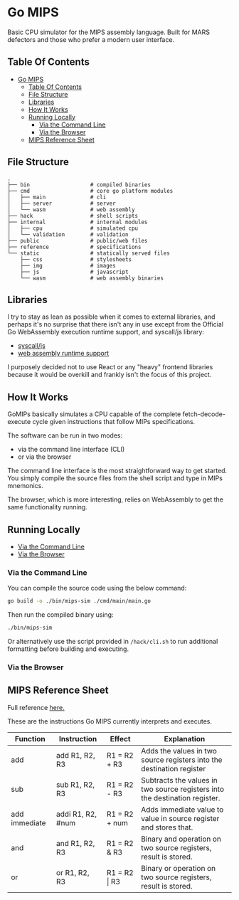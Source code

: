 # Go MIPS

Basic CPU simulator for the MIPS assembly language. Built for MARS defectors and those who prefer a modern user interface.

## Table Of Contents

-   [Go MIPS](#go-mips)
    -   [Table Of Contents](#table-of-contents)
    -   [File Structure](#file-structure)
    -   [Libraries](#libraries)
    -   [How It Works](#how-it-works)
    -   [Running Locally](#running-locally)
        -   [Via the Command Line](#via-the-command-line)
        -   [Via the Browser](#via-the-browser)
    -   [MIPS Reference Sheet](#mips-reference-sheet)

## File Structure

```
.
├── bin                   # compiled binaries
├── cmd                   # core go platform modules
│   ├── main              # cli
│   ├── server            # server
│   └── wasm              # web assembly
├── hack                  # shell scripts
├── internal              # internal modules
│   ├── cpu               # simulated cpu
│   └── validation        # validation
├── public                # public/web files
├── reference             # specifications
└── static                # statically served files
    ├── css               # stylesheets
    ├── img               # images
    ├── js                # javascript
    └── wasm              # web assembly binaries
```

## Libraries

I try to stay as lean as possible when it comes to external libraries, and perhaps it's no surprise that there isn't any in use except from the Official Go WebAssembly execution runtime support, and syscall/js library:

-   [syscall/js](https://pkg.go.dev/syscall/js)
-   [web assembly runtime support](https://go.googlesource.com/go.git/+/refs/tags/go1.17rc1/misc/wasm/wasm_exec.js)

I purposely decided not to use React or any "heavy" frontend libraries because it would be overkill and frankly isn't the focus of this project.

## How It Works

GoMIPs basically simulates a CPU capable of the complete fetch-decode-execute cycle given instructions that follow MIPs specifications.

The software can be run in two modes:

-   via the command line interface (CLI)
-   or via the browser

The command line interface is the most straightforward way to get started. You simply compile the source files from the shell script and type in MIPs mnemonics.

The browser, which is more interesting, relies on WebAssembly to get the same functionality running.

## Running Locally

-   [Via the Command Line](#via-the-command-line)
-   [Via the Browser](#via-the-browser)

### Via the Command Line

You can compile the source code using the below command:

```sh
go build -o ./bin/mips-sim ./cmd/main/main.go
```

Then run the compiled binary using:

```sh
./bin/mips-sim
```

Or alternatively use the script provided in `/hack/cli.sh` to run additional formatting before building and executing.

### Via the Browser

## MIPS Reference Sheet

Full reference [here.](https://uweb.engr.arizona.edu/~ece369/Resources/spim/MIPSReference.pdf)

These are the instructions Go MIPS currently interprets and executes.

| Function      | Instruction       | Effect        | Explanation                                                                 |
| ------------- | ----------------- | ------------- | --------------------------------------------------------------------------- |
| add           | add R1, R2, R3    | R1 = R2 + R3  | Adds the values in two source registers into the destination register       |
| sub           | sub R1, R2, R3    | R1 = R2 - R3  | Subtracts the values in two source registers into the destination register. |
| add immediate | addi R1, R2, #num | R1 = R2 + num | Adds immediate value to value in source register and stores that.           |
| and           | and R1, R2, R3    | R1 = R2 & R3  | Binary and operation on two source registers, result is stored.             |
| or            | or R1, R2, R3     | R1 = R2 \| R3 | Binary or operation on two source registers, result is stored.              |
